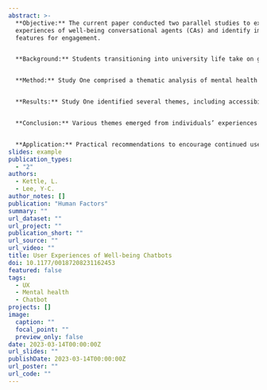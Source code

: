 ```yaml
---
abstract: >-
  **Objective:** The current paper conducted two parallel studies to explore user
  experiences of well-being conversational agents (CAs) and identify important
  features for engagement.


  **Background:** Students transitioning into university life take on greater responsibility, yet tend to sacrifice healthy behaviors to strive for academic and financial gain. Additionally, students faced an unprecedented pandemic, leading to remote courses and reduced access to healthcare services. One tool designed to improve healthcare accessibility is well-being CAs. CAs have addressed mental health support in the general population but have yet to address physical well-being support and accessibility to those in disadvantaged socio-economic backgrounds where healthcare access is further limited.


  **Method:** Study One comprised a thematic analysis of mental health applications featuring CAs from the public forum, Reddit. Study Two explored emerging usability themes of an SMS-based CA designed to improve accessibility to well-being services alongside a commercially available CA, Woebot.


  **Results:** Study One identified several themes, including accessibility and availability, communication style, and anthropomorphism as important features. Study Two identified themes such as user response modality, perceived CA role, question specificity, and conversation flow control as critical for user engagement.


  **Conclusion:** Various themes emerged from individuals’ experiences regarding CA features, functionality, and responses. The mixed experiences relevant to the communication and conversational styles between the CA and the user suggest varied motivations for using CAs for mental and physical well-being.


  **Application:** Practical recommendations to encourage continued use include providing dynamic response modalities, anthropomorphizing the chatbot, and calibrating expectations early.
slides: example
publication_types:
  - "2"
authors:
  - Kettle, L.
  - Lee, Y-C.
author_notes: []
publication: "Human Factors"
summary: ""
url_dataset: ""
url_project: ""
publication_short: ""
url_source: ""
url_video: ""
title: User Experiences of Well-being Chatbots
doi: 10.1177/00187208231162453
featured: false
tags:
  - UX
  - Mental health
  - Chatbot
projects: []
image:
  caption: ""
  focal_point: ""
  preview_only: false
date: 2023-03-14T00:00:00Z
url_slides: ""
publishDate: 2023-03-14T00:00:00Z
url_poster: ""
url_code: ""
---
```

